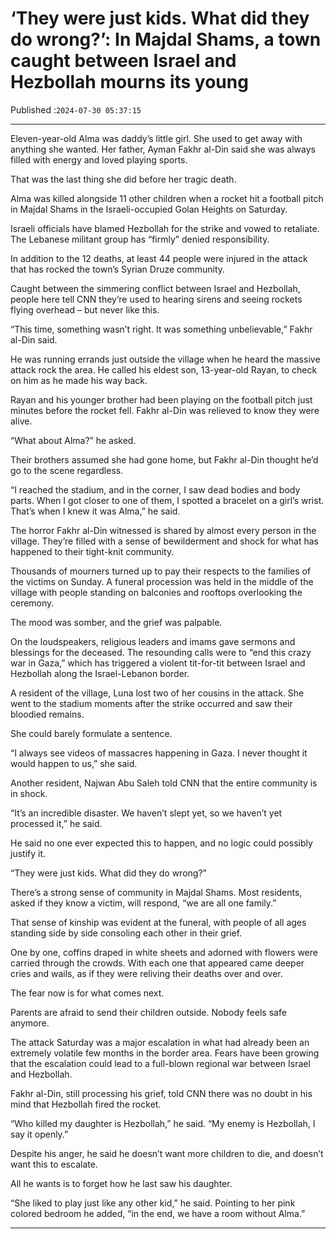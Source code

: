# ‘They were just kids. What did they do wrong?’: In Majdal Shams, a town caught between Israel and Hezbollah mourns its young

Published :`2024-07-30 05:37:15`

---

Eleven-year-old Alma was daddy’s little girl. She used to get away with anything she wanted. Her father, Ayman Fakhr al-Din said she was always filled with energy and loved playing sports.

That was the last thing she did before her tragic death.

Alma was killed alongside 11 other children when a rocket hit a football pitch in Majdal Shams in the Israeli-occupied Golan Heights on Saturday.

Israeli officials have blamed Hezbollah for the strike and vowed to retaliate. The Lebanese militant group has “firmly” denied responsibility.

In addition to the 12 deaths, at least 44 people were injured in the attack that has rocked the town’s Syrian Druze community.

Caught between the simmering conflict between Israel and Hezbollah, people here tell CNN they’re used to hearing sirens and seeing rockets flying overhead – but never like this.

“This time, something wasn’t right. It was something unbelievable,” Fakhr al-Din said.

He was running errands just outside the village when he heard the massive attack rock the area. He called his eldest son, 13-year-old Rayan, to check on him as he made his way back.

Rayan and his younger brother had been playing on the football pitch just minutes before the rocket fell. Fakhr al-Din was relieved to know they were alive.

“What about Alma?” he asked.

Their brothers assumed she had gone home, but Fakhr al-Din thought he’d go to the scene regardless.

“I reached the stadium, and in the corner, I saw dead bodies and body parts. When I got closer to one of them, I spotted a bracelet on a girl’s wrist. That’s when I knew it was Alma,” he said.

The horror Fakhr al-Din witnessed is shared by almost every person in the village. They’re filled with a sense of bewilderment and shock for what has happened to their tight-knit community.

Thousands of mourners turned up to pay their respects to the families of the victims on Sunday. A funeral procession was held in the middle of the village with people standing on balconies and rooftops overlooking the ceremony.

The mood was somber, and the grief was palpable.

On the loudspeakers, religious leaders and imams gave sermons and blessings for the deceased. The resounding calls were to “end this crazy war in Gaza,” which has triggered a violent tit-for-tit between Israel and Hezbollah along the Israel-Lebanon border.

A resident of the village, Luna lost two of her cousins in the attack. She went to the stadium moments after the strike occurred and saw their bloodied remains.

She could barely formulate a sentence.

“I always see videos of massacres happening in Gaza. I never thought it would happen to us,” she said.

Another resident, Najwan Abu Saleh told CNN that the entire community is in shock.

“It’s an incredible disaster. We haven’t slept yet, so we haven’t yet processed it,” he said.

He said no one ever expected this to happen, and no logic could possibly justify it.

“They were just kids. What did they do wrong?”

There’s a strong sense of community in Majdal Shams. Most residents, asked if they know a victim, will respond, “we are all one family.”

That sense of kinship was evident at the funeral, with people of all ages standing side by side consoling each other in their grief.

One by one, coffins draped in white sheets and adorned with flowers were carried through the crowds. With each one that appeared came deeper cries and wails, as if they were reliving their deaths over and over.

The fear now is for what comes next.

Parents are afraid to send their children outside. Nobody feels safe anymore.

The attack Saturday was a major escalation in what had already been an extremely volatile few months in the border area. Fears have been growing that the escalation could lead to a full-blown regional war between Israel and Hezbollah.

Fakhr al-Din, still processing his grief, told CNN there was no doubt in his mind that Hezbollah fired the rocket.

“Who killed my daughter is Hezbollah,” he said. “My enemy is Hezbollah, I say it openly.”

Despite his anger, he said he doesn’t want more children to die, and doesn’t want this to escalate.

All he wants is to forget how he last saw his daughter.

“She liked to play just like any other kid,” he said. Pointing to her pink colored bedroom he added, “in the end, we have a room without Alma.”

---


